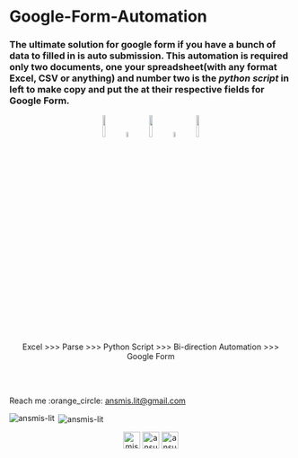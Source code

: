 # Google-Form-Automation
<h3>The ultimate solution for google form if you have a bunch of data to filled in is auto submission. This automation is required only two documents, one your spreadsheet(with any format Excel, CSV or anything) and number two is the <em>python script</em> in left to make copy and put the at their respective fields for <strong>Google Form</strong>.</h3>
<p align="center"><img src="https://cdn.iconscout.com/icon/free/png-512/excel-15-1174820.png" width="10%"> <img src="https://cdn.onlinewebfonts.com/svg/img_457630.png" width="5%"> <img src="https://upload.wikimedia.org/wikipedia/commons/thumb/c/c3/Python-logo-notext.svg/600px-Python-logo-notext.svg.png" width="10%"> <img src="https://www.pngkit.com/png/full/15-158127_direction-bidirectional-way-twoway-path-arrow-comments-two.png" width="5%"> <img src="https://upload.wikimedia.org/wikipedia/commons/thumb/e/ed/Google_Forms_logo.svg/220px-Google_Forms_logo.svg.png" width="10%"></p>
<p align="center">Excel      >>>      Parse    >>>    Python Script   >>>   Bi-direction Automation   >>>   Google Form</p>

<br><br>

<p>Reach me :orange_circle: <a href="mailto:ansmis.lit@gmail.com">ansmis.lit@gmail.com</a></p>

<p><img align="left" src="https://github-readme-stats.vercel.app/api/top-langs/?username=ansmis-lit&layout=compact&hide=html" alt="ansmis-lit" /></p>

<p>&nbsp;<img align="center" src="https://github-readme-stats.vercel.app/api?username=ansmis-lit&show_icons=true" alt="ansmis-lit" /></p>

<p align="center">
<a href="https://twitter.com/mishra_ansuman" target="blank"><img align="center" src="https://cdn.jsdelivr.net/npm/simple-icons@3.0.1/icons/twitter.svg" alt="mishra_ansuman" height="30" width="30" /></a>
<a href="https://linkedin.com/in/ansuman-mishra-software-developer" target="blank"><img align="center" src="https://cdn.jsdelivr.net/npm/simple-icons@3.0.1/icons/linkedin.svg" alt="ansuman-mishra-software-developer" height="30" width="30" /></a>
<a href="https://stackoverflow.com/users/ansuman-mishra" target="blank"><img align="center" src="https://cdn.jsdelivr.net/npm/simple-icons@3.0.1/icons/stackoverflow.svg" alt="ansuman-mishra" height="30" width="30" /></a>
</p>



